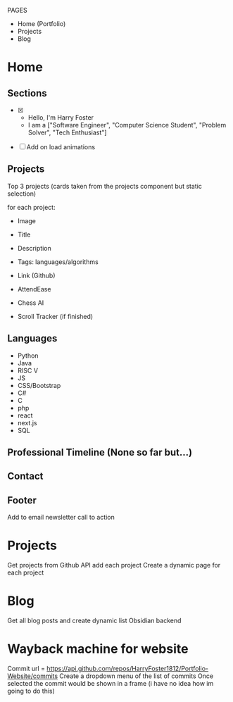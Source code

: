 PAGES
- Home (Portfolio)
- Projects 
- Blog


# Home

## Sections
- [x] 
    - Hello, I'm Harry Foster
    - I am a ["Software Engineer", "Computer Science Student", "Problem Solver", "Tech Enthusiast"]

- [ ] Add on load animations 

## Projects
Top 3 projects (cards taken from the projects component but static selection)

for each project:
- Image
- Title
- Description
- Tags: languages/algorithms
- Link (Github)

- AttendEase
- Chess AI 
- Scroll Tracker (if finished)

## Languages
- Python
- Java
- RISC V
- JS
- CSS/Bootstrap
- C#
- C
- php
- react
- next.js
- SQL

## Professional Timeline (None so far but...)

## Contact

## Footer

Add to email newsletter call to action

# Projects

Get projects from Github API add each project
Create a dynamic page for each project

# Blog
Get all blog posts and create dynamic list
Obsidian backend


# Wayback machine for website

Commit url = https://api.github.com/repos/HarryFoster1812/Portfolio-Website/commits
Create a dropdown menu of the list of commits
Once selected the commit would be shown in a frame (i have no idea how im going to do this)
